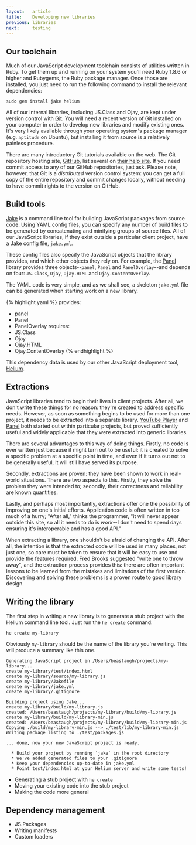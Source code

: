 ```yaml
---
layout:   article
title:    Developing new libraries
previous: libraries
next:     testing
---
```



Our toolchain
-------------

Much of our JavaScript development toolchain consists of utilities written in
Ruby. To get them up and running on your system you'll need Ruby 1.8.6 or
higher and Rubygems, the Ruby package manager. Once those are installed, you
just need to run the following command to install the relevant dependencies:

    sudo gem install jake helium

All of our internal libraries, including JS.Class and Ojay, are kept under
version control with [Git][git]. You will need a recent version of Git
installed on your computer in order to develop new libraries and modify
existing ones. It's very likely available through your operating system's
package manager (e.g. `aptitude` on Ubuntu), but installing it from source is
a relatively painless procedure.

There are many introductory Git tutorials available on the web. The Git
repository hosting site, [GitHub][github], list several on
[their help site][ghhelp]. If you need commit access to any of our GitHub
repositories, just ask. Please note, however, that Git is a _distributed_
version control system: you can get a full copy of the entire repository and
commit changes locally, without needing to have commit rights to the version
on GitHub.


  [git]:    http://git-scm.com/
  [github]: http://github.com/
  [ghhelp]: http://help.github.com/


Build tools
-----------

[Jake][jake] is a command line tool for building JavaScript packages from
source code. Using YAML config files, you can specify any number of build files
to be generated by concatenating and minifying groups of source files. All of
our JavaScript libraries, if they exist outside a particular client project,
have a Jake config file, `jake.yml`.

These config files also specify the JavaScript objects that the library
provides, and which other objects they rely on. For example, the [Panel][panel]
library provides three objects--`panel`, `Panel` and `PanelOverlay`--and
depends on four: `JS.Class`, `Ojay`, `Ojay.HTML` and `Ojay.ContentOverlay`.

The YAML code is very simple, and as we shall see, a skeleton `jake.yml` file
can be generated when starting work on a new library.

{% highlight yaml %}
provides:
  - panel
  - Panel
  - PanelOverlay
requires:
  - JS.Class
  - Ojay
  - Ojay.HTML
  - Ojay.ContentOverlay
{% endhighlight %}

This dependency data is used by our other JavaScript deployment tool,
[Helium][helium].


  [jake]:   http://github.com/jcoglan/jake
  [helium]: http://github.com/othermedia/helium
  [panel]:  http://github.com/othermedia/panel


Extractions
-----------

JavaScript libraries tend to begin their lives in client projects. After all,
we don't write these things for no reason: they're created to address specific
needs. However, as soon as something begins to be used for more than one
project, it needs to be extracted into a separate library.
[YouTube Player][ytp] and [Panel][panel] both started out within particular
projects, but proved sufficiently useful and widely applicable that they were
extracted into generic libraries.

There are several advantages to this way of doing things. Firstly, no code is
ever written just because it might turn out to be useful: it is created to
solve a specific problem at a specific point in time, and even if it turns out
not to be generally useful, it will still have served its purpose.

Secondly, extractions are proven: they have been shown to work in real-world
situations. There are two aspects to this. Firstly, they solve the problem they
were intended to; secondly, their correctness and reliability are known
quantities.

Lastly, and perhaps most importantly, extractions offer one the possibility of
improving on one's initial efforts. Application code is often written in too
much of a hurry; "After all," thinks the programmer, "it will never appear
outside this site, so all it needs to do is _work_--I don't need to spend days
ensuring it's interoperable and has a good API."

When extracting a library, one shouldn't be afraid of changing the API. After
all, the intention is that the extracted code will be used in many places, not
just one, so care must be taken to ensure that it will be easy to use and
provide the features required. Fred Brooks suggested "write one to throw away",
and the extraction process provides this: there are often important lessons to
be learned from the mistakes and limitations of the first version. Discovering
and solving these problems is a proven route to good library design.


  [ytp]:   http://github.com/othermedia/youtube-player


Writing the library
-------------------

The first step in writing a new library is to generate a stub project with the
Helium command line tool. Just run the `he create` command:

    he create my-library

Obviously `my-library` should be the name of the library you're writing. This
will produce a summary like this one.

    Generating JavaScript project in /Users/beastaugh/projects/my-library...
    create my-library/test/index.html
    create my-library/source/my-library.js
    create my-library/Jakefile
    create my-library/jake.yml
    create my-library/.gitignore
    
    Building project using Jake...
    create my-library/build/my-library.js
    created: /Users/beastaugh/projects/my-library/build/my-library.js
    create my-library/build/my-library-min.js
    created: /Users/beastaugh/projects/my-library/build/my-library-min.js
    Copying ./build/my-library-min.js --> ./test/lib/my-library-min.js
    Writing package listing to ./test/packages.js
    
    ... done, now your new JavaScript project is ready.
    
      * Build your project by running `jake` in the root directory
      * We've added generated files to your .gitignore
      * Keep your dependencies up-to-date in jake.yml
      * Point test/index.html at your Helium server and write some tests!

* Generating a stub project with `he create`
* Moving your existing code into the stub project
* Making the code more general


Dependency management
---------------------

* JS.Packages
* Writing manifests
* Custom loaders
